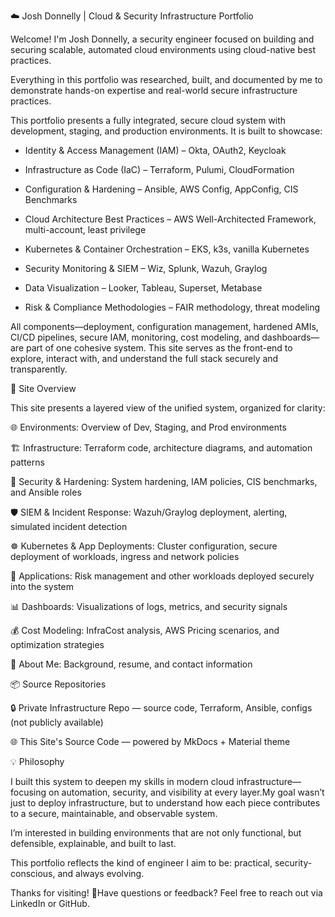 ☁️ Josh Donnelly | Cloud & Security Infrastructure Portfolio

Welcome! I'm Josh Donnelly, a security engineer focused on building and securing scalable, automated cloud environments using cloud-native best practices.

Everything in this portfolio was researched, built, and documented by me to demonstrate hands-on expertise and real-world secure infrastructure practices.

This portfolio presents a fully integrated, secure cloud system with development, staging, and production environments. It is built to showcase:

- Identity & Access Management (IAM) – Okta, OAuth2, Keycloak

- Infrastructure as Code (IaC) – Terraform, Pulumi, CloudFormation

- Configuration & Hardening – Ansible, AWS Config, AppConfig, CIS Benchmarks

- Cloud Architecture Best Practices – AWS Well-Architected Framework, multi-account, least privilege

- Kubernetes & Container Orchestration – EKS, k3s, vanilla Kubernetes

- Security Monitoring & SIEM – Wiz, Splunk, Wazuh, Graylog

- Data Visualization – Looker, Tableau, Superset, Metabase

- Risk & Compliance Methodologies – FAIR methodology, threat modeling

All components—deployment, configuration management, hardened AMIs, CI/CD pipelines, secure IAM, monitoring, cost modeling, and dashboards—are part of one cohesive system. This site serves as the front-end to explore, interact with, and understand the full stack securely and transparently.

🧭 Site Overview

This site presents a layered view of the unified system, organized for clarity:

🌐 Environments: Overview of Dev, Staging, and Prod environments

🏗 Infrastructure: Terraform code, architecture diagrams, and automation patterns

🔐 Security & Hardening: System hardening, IAM policies, CIS benchmarks, and Ansible roles

🛡 SIEM & Incident Response: Wazuh/Graylog deployment, alerting, simulated incident detection

☸️ Kubernetes & App Deployments: Cluster configuration, secure deployment of workloads, ingress and network policies

🧩 Applications: Risk management and other workloads deployed securely into the system

📊 Dashboards: Visualizations of logs, metrics, and security signals

💰 Cost Modeling: InfraCost analysis, AWS Pricing scenarios, and optimization strategies

👤 About Me: Background, resume, and contact information

📦 Source Repositories

🔒 Private Infrastructure Repo — source code, Terraform, Ansible, configs (not publicly available)

🌐 This Site's Source Code — powered by MkDocs + Material theme

💡 Philosophy

I built this system to deepen my skills in modern cloud infrastructure—focusing on automation, security, and visibility at every layer.My goal wasn’t just to deploy infrastructure, but to understand how each piece contributes to a secure, maintainable, and observable system.

I’m interested in building environments that are not only functional, but defensible, explainable, and built to last.

This portfolio reflects the kind of engineer I aim to be: practical, security-conscious, and always evolving.

Thanks for visiting! 🙌Have questions or feedback? Feel free to reach out via LinkedIn or GitHub.


